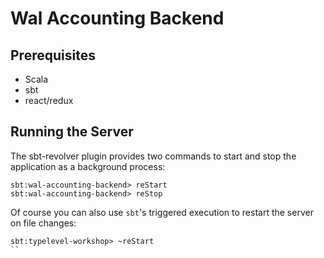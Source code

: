 # Wal Accounting Backend

## Prerequisites

 - Scala
 - sbt
 - react/redux

## Running the Server

The sbt-revolver plugin provides two commands to start and stop the application as a background process:

```
sbt:wal-accounting-backend> reStart
sbt:wal-accounting-backend> reStop
```

Of course you can also use `sbt`'s triggered execution to restart the server on file changes:

```
sbt:typelevel-workshop> ~reStart
``


